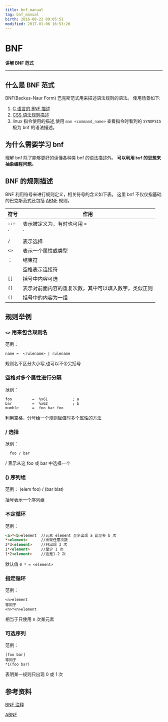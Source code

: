 ```yaml
---   
title: bnf_manual   
tag: bnf_manual   
birth: 2016-08-22 09:05:51   
modified: 2017-01-06 16:53:20   
---
```


# BNF

**讲解 BNF 范式**

---

## 什么是 BNF 范式
BNF(Backus-Naur Form) 巴克斯范式用来描述语法规则的语法。
使用场景如下:
1. [C 语言的 BNF 描述](https://cs.wmich.edu/~gupta/teaching/cs4850/sumII06/The%20syntax%20of%20C%20in%20Backus-Naur%20form.htm)
2. [CSS 语法规则描述](https://www.w3.org/TR/CSS21/grammar.html)
3. linux 指令使用的描述,使用 `man <command_name>` 查看指令时看到的 `SYNOPSIS` 
极为 bnf 的语法描述。


## 为什么需要学习 bnf
理解 bnf 除了能够更好的读懂各种类 bnf 的语法描述外。
**可以利用 `bnf` 的思想来抽象编程问题。**

## BNF 的规则描述

BNF 利用符号来进行规则定义，相关符号的含义如下表。
这里 bnf 不仅仅指基础的巴克斯范式还包括 [ABNF](ftp://ftp.rfc-editor.org/in-notes/rfc4234.txt) 规则。


符号|作用|
:---|---|
`::=`|表示被定义为，有时也可用 `=`|
`|`  |  表示或逻辑 |
`/`  |  表示选择 |
`<>`|表示一个属性或类型|
`；`|结束符 |
` `|空格表示连接符|
`[]`|括号中内容可选 |
`{}`|表示对前面内容的重复次数，其中可以填入数字，类似正则|
`()`|括号中的内容为一组|


## 规则举例
### `<>` 用来包含规则名
范例：

	name =  <rulename> | rulename

规则名不区分大小写,也可以不带尖括号

### 空格对多个属性进行分隔

范例：

    foo         =  %x61           ; a
    bar         =  %x62           ; b
    mumble      =  foo bar foo

利用空格，分号给一个规则赋值时多个属性的方法

### / 选择
范例：

      foo / bar

/ 表示从这 foo 或 bar 中选择一个



### () 序列组
范例：
        (elem foo) / (bar blat)

括号表示一个序列组

### 不定循环
范例：
```md
<a>*<b>element  //元素 element 至少出现 a 此至多 b 次
*<element>      //出现任意次数
3*3<element>    //只出现 3 次
1*<element>     //至少 1 次
1*2<element>    //这是1-2 次
```
默认值 `0 * ∞ <element>`

### 指定循环
范例：

    <n>element
    等同于
    <n>*<n>element

相当于只使用 n 次某元素

### 可选序列
范例：

    [foo bar]
    等同于
    *1(foo bar)

表明某一规则只出现 0 或 1 次


## 参考资料

[BNF 注释](http://cui.unige.ch/db-research/Enseignement/analyseinfo/AboutBNF.html#Marcotty86)

[ABNF](ftp://ftp.rfc-editor.org/in-notes/rfc4234.txt)










